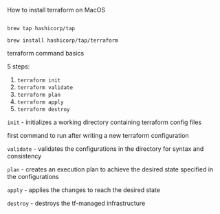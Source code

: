 How to install terraform on MacOS

```

brew tap hashicorp/tap

brew install hashicorp/tap/terraform

```

terraform command basics

5 steps:

1. `terraform init`
2. `terraform validate`
3. `terraform plan`
4. `terraform apply`
5. `terraform destroy`

`init` - initializes a working directory containing terraform config files

first command to run after writing a new terraform configuration


`validate` - validates the configurations in the directory for
syntax and consistency

`plan` - creates an execution plan
to achieve the desired state specified in the configurations

`apply` - applies the changes to reach the desired state

`destroy` - destroys the tf-managed infrastructure